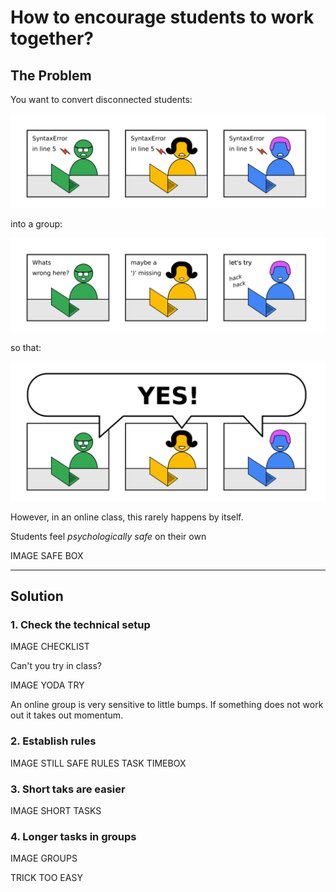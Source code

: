 
# How to encourage students to work together?

## The Problem

You want to convert disconnected students:

![three students having the same bug](images/students_nocoop.png)

into a group:

![three students working together](images/students_coop.png)

so that:

![three students succeeding](images/students_success.png)


However, in an online class, this rarely happens by itself.

Students feel *psychologically safe* on their own

IMAGE SAFE BOX

----

## Solution

### 1. Check the technical setup

IMAGE CHECKLIST

Can't you try in class?

IMAGE YODA TRY

An online group is very sensitive to little bumps.
If something does not work out it takes out momentum.

### 2. Establish rules

IMAGE STILL SAFE RULES TASK TIMEBOX 

### 3. Short taks are easier

IMAGE SHORT TASKS

### 4. Longer tasks in groups

IMAGE GROUPS

TRICK TOO EASY
